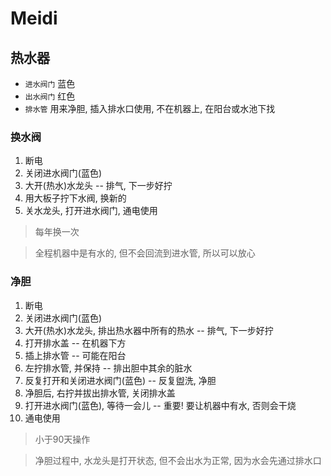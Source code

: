 # Meidi

## 热水器

- `进水阀门` 蓝色
- `出水阀门` 红色
- `排水管` 用来净胆, 插入排水口使用, 不在机器上, 在阳台或水池下找

### 换水阀

1. 断电
2. 关闭进水阀门(蓝色)
3. 大开(热水)水龙头 -- 排气, 下一步好拧
4. 用大板子拧下水阀, 换新的
5. 关水龙头, 打开进水阀门, 通电使用

> 每年换一次

> 全程机器中是有水的, 但不会回流到进水管, 所以可以放心

### 净胆

1. 断电
2. 关闭进水阀门(蓝色)
3. 大开(热水)水龙头, 排出热水器中所有的热水 -- 排气, 下一步好拧
4. 打开排水盖 -- 在机器下方
5. 插上排水管 -- 可能在阳台
6. 左拧排水管, 并保持 -- 排出胆中其余的脏水
7. 反复打开和关闭进水阀门(蓝色) -- 反复盥洗, 净胆
8. 净胆后, 右拧并拔出排水管, 关闭排水盖
9. 打开进水阀门(蓝色), 等待一会儿 -- 重要! 要让机器中有水, 否则会干烧
10. 通电使用

> 小于90天操作

> 净胆过程中, 水龙头是打开状态, 但不会出水为正常, 因为水会先通过排水口